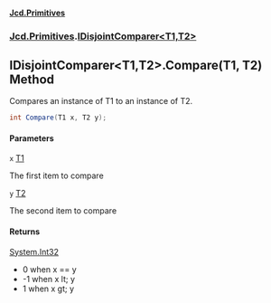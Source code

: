 #### [Jcd.Primitives](index.md 'index')
### [Jcd.Primitives](Jcd.Primitives.md 'Jcd.Primitives').[IDisjointComparer&lt;T1,T2&gt;](Jcd.Primitives.IDisjointComparer_T1,T2_.md 'Jcd.Primitives.IDisjointComparer<T1,T2>')

## IDisjointComparer<T1,T2>.Compare(T1, T2) Method

Compares an instance of T1 to an instance of T2.

```csharp
int Compare(T1 x, T2 y);
```
#### Parameters

<a name='Jcd.Primitives.IDisjointComparer_T1,T2_.Compare(T1,T2).x'></a>

`x` [T1](Jcd.Primitives.IDisjointComparer_T1,T2_.md#Jcd.Primitives.IDisjointComparer_T1,T2_.T1 'Jcd.Primitives.IDisjointComparer<T1,T2>.T1')

The first item to compare

<a name='Jcd.Primitives.IDisjointComparer_T1,T2_.Compare(T1,T2).y'></a>

`y` [T2](Jcd.Primitives.IDisjointComparer_T1,T2_.md#Jcd.Primitives.IDisjointComparer_T1,T2_.T2 'Jcd.Primitives.IDisjointComparer<T1,T2>.T2')

The second item to compare

#### Returns
[System.Int32](https://docs.microsoft.com/en-us/dotnet/api/System.Int32 'System.Int32')  
*  0 when x == y  
* -1 when x lt; y  
*  1 when x gt; y